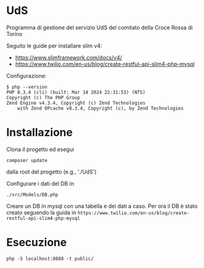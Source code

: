 # UdS
Programma di gestione del servizio UdS del comitato della Croce Rossa di Torino

Seguito le guide per installare slim v4:

* https://www.slimframework.com/docs/v4/
* https://www.twilio.com/en-us/blog/create-restful-api-slim4-php-mysql

Configurazione:

```
$ php --version
PHP 8.3.4 (cli) (built: Mar 14 2024 22:31:53) (NTS)
Copyright (c) The PHP Group
Zend Engine v4.3.4, Copyright (c) Zend Technologies
    with Zend OPcache v8.3.4, Copyright (c), by Zend Technologies
```


# Installazione

Clona il progetto ed esegui 
```
composer update
```

dalla root del progetto (e.g., './UdS')

Configurare i dati del DB in 
```
./src/Models/DB.php
```

Creare un DB in mysql con una tabella e dei dati a caso. Per ora il DB è stato creato seguendo la guida in `https://www.twilio.com/en-us/blog/create-restful-api-slim4-php-mysql`

# Esecuzione
```
php -S localhost:8888 -t public/
```
